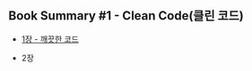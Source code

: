 <h2>Book Summary #1 - Clean Code(클린 코드)</h2>

<ul>
	<li><p><a href="https://github.com/GoToGuy91/book-summary-clean-code/blob/main/Chapter%2001">
	1장 - 깨끗한 코드</p></li>
	<li><p><a>2장 </p></li>
</ul>
